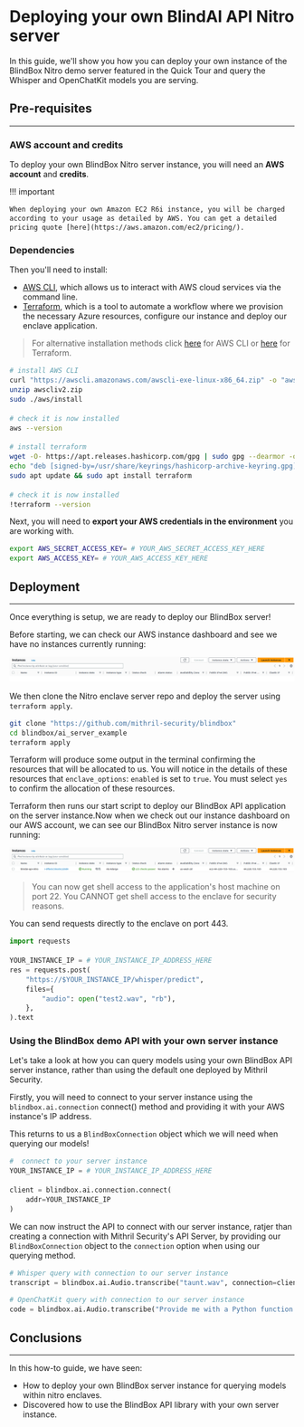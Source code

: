 # Deploying your own BlindAI API Nitro server

In this guide, we'll show you how you can deploy your own instance of the BlindBox Nitro demo server featured in the Quick Tour and query the Whisper and OpenChatKit models you are serving.

## Pre-requisites
________________________

### AWS account and credits

To deploy your own BlindBox Nitro server instance, you will need an **AWS account** and **credits**.

!!! important

    When deploying your own Amazon EC2 R6i instance, you will be charged according to your usage as detailed by AWS. You can get a detailed pricing quote [here](https://aws.amazon.com/ec2/pricing/).

### Dependencies

Then you'll need to install:

- [AWS CLI](https://docs.aws.amazon.com/cli/latest/userguide/cli-chap-welcome.html), which allows us to interact with AWS cloud services via the command line.
- [Terraform](https://www.terraform.io/), which is a tool to automate a workflow where we provision the necessary Azure resources, configure our instance and deploy our enclave application.

> For alternative installation methods click [here](https://docs.aws.amazon.com/cli/latest/userguide/getting-started-install.html) for AWS CLI or [here](https://developer.hashicorp.com/terraform/downloads) for Terraform.

```bash
# install AWS CLI
curl "https://awscli.amazonaws.com/awscli-exe-linux-x86_64.zip" -o "awscliv2.zip"
unzip awscliv2.zip
sudo ./aws/install

# check it is now installed
aws --version

# install terraform
wget -O- https://apt.releases.hashicorp.com/gpg | sudo gpg --dearmor -o /usr/share/keyrings/hashicorp-archive-keyring.gpg
echo "deb [signed-by=/usr/share/keyrings/hashicorp-archive-keyring.gpg] https://apt.releases.hashicorp.com $(lsb_release -cs) main" | sudo tee /etc/apt/sources.list.d/hashicorp.list
sudo apt update && sudo apt install terraform

# check it is now installed 
!terraform --version
```

Next, you will need to **export your AWS credentials in the environment** you are working with.

```bash
export AWS_SECRET_ACCESS_KEY= # YOUR_AWS_SECRET_ACCESS_KEY_HERE
export AWS_ACCESS_KEY= # YOUR_AWS_ACCESS_KEY_HERE
```

## Deployment
__________________________

Once everything is setup, we are ready to deploy our BlindBox server!

Before starting, we can check our AWS instance dashboard and see we have no instances currently running:

![no-instance-running.png](../../assets/no-instance-running.png)

We then clone the Nitro enclave server repo and deploy the server using `terraform apply`.

```bash
git clone "https://github.com/mithril-security/blindbox"
cd blindbox/ai_server_example
terraform apply
```

Terraform will produce some output in the terminal confirming the resources that will be allocated to us. You will notice in the details of these resources that `enclave_options`: `enabled` is set to `true`. You must select `yes` to confirm the allocation of these resources.

Terraform then runs our start script to deploy our BlindBox API application on the server instance.Now when we check out our instance dashboard on our AWS account, we can see our BlindBox Nitro server instance is now running:

![Nitro-server-running.png](../../assets/Nitro-server-running.png)

> You can now get shell access to the application's host machine on port 22. You CANNOT get shell access to the enclave for security reasons.

You can send requests directly to the enclave on port 443.

```python
import requests

YOUR_INSTANCE_IP = # YOUR_INSTANCE_IP_ADDRESS_HERE
res = requests.post(
    "https://$YOUR_INSTANCE_IP/whisper/predict",
    files={
        "audio": open("test2.wav", "rb"),
    },
).text
```

### Using the BlindBox demo API with your own server instance

Let's take a look at how you can query models using your own BlindBox API server instance, rather than using the default one deployed by Mithril Security.

Firstly, you will need to connect to your server instance using the `blindbox.ai.connection` connect() method and providing it with your AWS instance's IP address.

This returns to us a `BlindBoxConnection` object which we will need when querying our models!

```python
#  connect to your server instance
YOUR_INSTANCE_IP = # YOUR_INSTANCE_IP_ADDRESS_HERE

client = blindbox.ai.connection.connect(
    addr=YOUR_INSTANCE_IP
)
```

We can now instruct the API to connect with our server instance, ratjer than creating a connection with Mithril Security's API Server, by providing our `BlindBoxConnection` object to the `connection` option when using our querying method.

```python
# Whisper query with connection to our server instance
transcript = blindbox.ai.Audio.transcribe("taunt.wav", connection=client)
```

```python
# OpenChatKit query with connection to our server instance
code = blindbox.ai.Audio.transcribe("Provide me with a Python function that prints out 1-10", connection=client)
```

## Conclusions
_________________

In this how-to guide, we have seen:
- How to deploy your own BlindBox server instance for querying models within nitro enclaves.
- Discovered how to use the BlindBox API library with your own server instance.